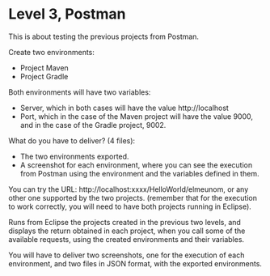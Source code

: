 # Level 3, Postman
This is about testing the previous projects from Postman.

Create two environments:

- Project Maven
- Project Gradle

Both environments will have two variables:

- Server, which in both cases will have the value http://localhost
- Port, which in the case of the Maven project will have the value 9000, and in the case of the Gradle project, 9002.



What do you have to deliver? (4 files):

- The two environments exported.
- A screenshot for each environment, where you can see the execution from Postman using the environment and the variables defined in them.

You can try the URL: http://localhost:xxxx/HelloWorld/elmeunom, or any other one supported by the two projects. (remember that for the execution to work correctly, you will need to have both projects running in Eclipse).

Runs from Eclipse the projects created in the previous two levels, and displays the return obtained in each project, when you call some of the available requests, using the created environments and their variables.

You will have to deliver two screenshots, one for the execution of each environment, and two files in JSON format, with the exported environments.